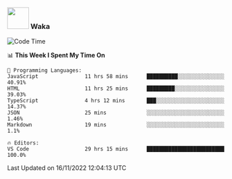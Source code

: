 ### <img src="https://media.giphy.com/media/VgCDAzcKvsR6OM0uWg/giphy.gif" width="50"> Waka

  <!--START_SECTION:waka-->
![Code Time](http://img.shields.io/badge/Code%20Time-1%2C082%20hrs%207%20mins-blue)

📊 **This Week I Spent My Time On** 

```text
💬 Programming Languages: 
JavaScript               11 hrs 58 mins      ██████████░░░░░░░░░░░░░░░   40.91% 
HTML                     11 hrs 25 mins      █████████░░░░░░░░░░░░░░░░   39.03% 
TypeScript               4 hrs 12 mins       ███░░░░░░░░░░░░░░░░░░░░░░   14.37% 
JSON                     25 mins             ░░░░░░░░░░░░░░░░░░░░░░░░░   1.46% 
Markdown                 19 mins             ░░░░░░░░░░░░░░░░░░░░░░░░░   1.1%

🔥 Editors: 
VS Code                  29 hrs 15 mins      █████████████████████████   100.0%

```


 Last Updated on 16/11/2022 12:04:13 UTC
<!--END_SECTION:waka-->
